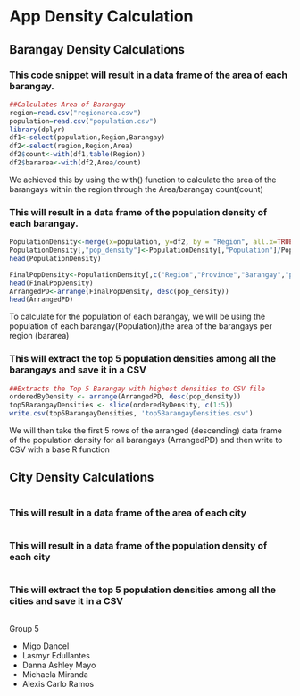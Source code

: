 # App Density Calculation

## Barangay Density Calculations

### This code snippet will result in a data frame of the area of each barangay.
```R
##Calculates Area of Barangay
region=read.csv("regionarea.csv")
population=read.csv("population.csv")
library(dplyr)
df1<-select(population,Region,Barangay)
df2<-select(region,Region,Area)
df2$count<-with(df1,table(Region))
df2$bararea<-with(df2,Area/count)
```
We achieved this by using the with() function to calculate the area of the barangays within the region through the Area/barangay count(count)

### This will result in a data frame of the population density of each barangay.
```R
PopulationDensity<-merge(x=population, y=df2, by = "Region", all.x=TRUE)
PopulationDensity[,"pop_density"]<-PopulationDensity[,"Population"]/PopulationDensity[,"bararea"]
head(PopulationDensity)

FinalPopDensity<-PopulationDensity[,c("Region","Province","Barangay","pop_density")]
head(FinalPopDensity)
ArrangedPD<-arrange(FinalPopDensity, desc(pop_density))
head(ArrangedPD)
```
To calculate for the population of each barangay, we will be using the population of each barangay(Population)/the area of the barangays per region (bararea)

### This will extract the top 5 population densities among all the barangays and save it in a CSV
```R
##Extracts the Top 5 Barangay with highest densities to CSV file
orderedByDensity <- arrange(ArrangedPD, desc(pop_density))
top5BarangayDensities <- slice(orderedByDensity, c(1:5))
write.csv(top5BarangayDensities, 'top5BarangayDensities.csv')
```
We will then take the first 5 rows of the arranged (descending) data frame of the population density for all barangays (ArrangedPD) and then write to CSV with a base R function

## City Density Calculations
```R

```

### This will result in a data frame of the area of each city
```R

```

### This will result in a data frame of the population density of each city
```R

```

### This will extract the top 5 population densities among all the cities and save it in a CSV
```R

```

Group 5
* Migo Dancel
* Lasmyr Edullantes
* Danna Ashley Mayo
* Michaela Miranda
* Alexis Carlo Ramos
